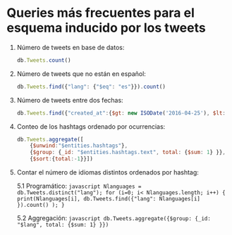 # Queries más frecuentes para el esquema inducido por los tweets

1. Número de tweets en base de datos:
	```javascript
	db.Tweets.count()
	```

2. Número de tweets que no están en español:
	```javascript
	db.Tweets.find({"lang": {"$eq": "es"}}).count()
	```

3. Número de tweets entre dos fechas:
	```javascript
	db.Tweets.find({"created_at":{$gt: new ISODate('2016-04-25'), $lt: new ISODate('2016-04-25 12:19:08.000Z')}})
	```

4. Conteo de los hashtags ordenado por ocurrencias:
	```javascript
	db.Tweets.aggregate([
		{$unwind:"$entities.hashtags"},
		{$group: {_id: "$entities.hashtags.text", total: {$sum: 1} }},
		{$sort:{total:-1}}])
	```

5. Contar el número de idiomas distintos ordenados por hashtag:

	5.1 Programático:
		```javascript
		Nlanguages = db.Tweets.distinct("lang");
		for (i=0; i< Nlanguages.length; i++) {
		    print(Nlanguages[i], db.Tweets.find({"lang": Nlanguages[i] }).count() );
		}
		```

	5.2 Aggregación:
		```javascript
		db.Tweets.aggregate({$group: {_id: "$lang", total: {$sum: 1} }})
		```
